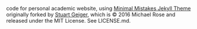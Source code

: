 code for personal academic website, using [Minimal Mistakes Jekyll Theme](https://mmistakes.github.io/minimal-mistakes/) originally forked by [Stuart Geiger](https://github.com/staeiou), which is © 2016 Michael Rose and released under the MIT License. See LICENSE.md.
